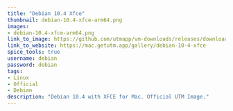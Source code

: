 ```yaml
---
title: "Debian 10.4 Xfce"
thumbnail: debian-10.4-xfce-arm64.png
images:
- debian-10.4-xfce-arm64.png
link_to_image: https://github.com/utmapp/vm-downloads/releases/download/debian-10.4/debian-10.4-xfce-arm64-utm.zip
link_to_website: https://mac.getutm.app/gallery/debian-10-4-xfce
spice_tools: true
username: debian
password: debian
tags: 
- Linux
- Official
- Debian
description: "Debian 10.4 with XFCE for Mac. Official UTM Image."
---
```


<!--
Down here you can add further information a user might need for the image
-->
